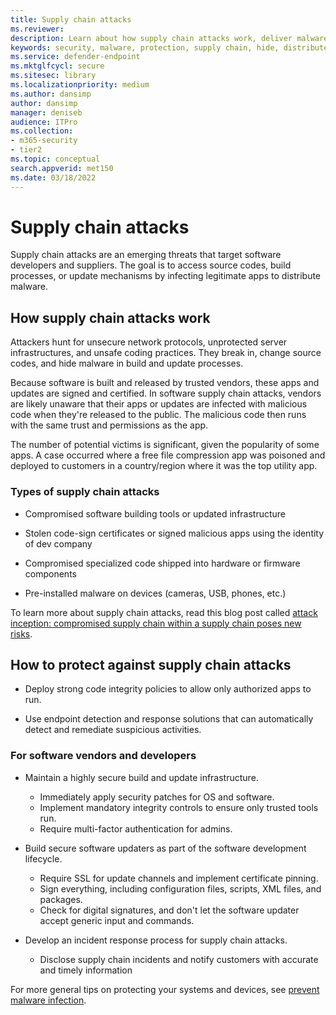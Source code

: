 ```yaml
---
title: Supply chain attacks
ms.reviewer: 
description: Learn about how supply chain attacks work, deliver malware do your devices, and  what you can do to protect yourself
keywords: security, malware, protection, supply chain, hide, distribute, trust, compromised
ms.service: defender-endpoint
ms.mktglfcycl: secure
ms.sitesec: library
ms.localizationpriority: medium
ms.author: dansimp
author: dansimp
manager: deniseb
audience: ITPro
ms.collection: 
- m365-security
- tier2
ms.topic: conceptual
search.appverid: met150
ms.date: 03/18/2022
---
```


# Supply chain attacks

Supply chain attacks are an emerging threats that target software developers and suppliers. The goal is to access source codes, build processes, or update mechanisms by infecting legitimate apps to distribute malware.  

## How supply chain attacks work


Attackers hunt for unsecure network protocols, unprotected server infrastructures, and unsafe coding practices. They break in, change source codes, and hide malware in build and update processes.  

Because software is built and released by trusted vendors, these apps and updates are signed and certified. In software supply chain attacks, vendors are likely unaware that their apps or updates are infected with malicious code when they're released to the public. The malicious code then runs with the same trust and permissions as the app.  

The number of potential victims is significant, given the popularity of some apps. A case occurred where a free file compression app was poisoned and deployed to customers in a country/region where it was the top utility app.

### Types of supply chain attacks

* Compromised software building tools or updated infrastructure

* Stolen code-sign certificates or signed malicious apps using the identity of dev company

* Compromised specialized code shipped into hardware or firmware components

* Pre-installed malware on devices (cameras, USB, phones, etc.)

To learn more about supply chain attacks, read this blog post called [attack inception: compromised supply chain within a supply chain poses new risks](https://www.microsoft.com/security/blog/2018/07/26/attack-inception-compromised-supply-chain-within-a-supply-chain-poses-new-risks/).

## How to protect against supply chain attacks

* Deploy strong code integrity policies to allow only authorized apps to run.

* Use endpoint detection and response solutions that can automatically detect and remediate suspicious activities.

### For software vendors and developers

* Maintain a highly secure build and update infrastructure.
  * Immediately apply security patches for OS and software.
  * Implement mandatory integrity controls to ensure only trusted tools run.
  * Require multi-factor authentication for admins.

* Build secure software updaters as part of the software development lifecycle.
  * Require SSL for update channels and implement certificate pinning.
  * Sign everything, including configuration files, scripts, XML files, and packages.
  * Check for digital signatures, and don't let the software updater accept generic input and commands.

* Develop an incident response process for supply chain attacks.
  * Disclose supply chain incidents and notify customers with accurate and timely information

For more general tips on protecting your systems and devices, see [prevent malware infection](prevent-malware-infection.md).
